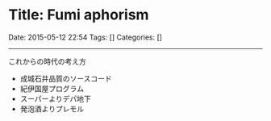 # Title: Fumi aphorism

Date: 2015-05-12 22:54
Tags: []
Categories: []

<!-- toc -->

---

これからの時代の考え方

- 成城石井品質のソースコード
- 紀伊国屋プログラム
- スーパーよりデパ地下
- 発泡酒よりプレモル


